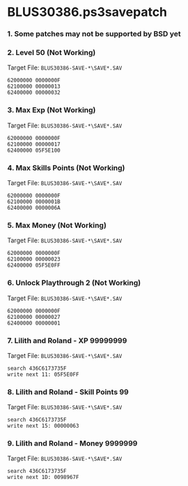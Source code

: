 # BLUS30386.ps3savepatch

### 1.  Some patches may not be supported by BSD yet
### 2. Level 50 (Not Working)

Target File: `BLUS30386-SAVE-*\SAVE*.SAV`

```
62000000 0000000F
62100000 00000013
62400000 00000032
```

### 3. Max Exp (Not Working)

Target File: `BLUS30386-SAVE-*\SAVE*.SAV`

```
62000000 0000000F
62100000 00000017
62400000 05F5E100
```

### 4. Max Skills Points (Not Working)

Target File: `BLUS30386-SAVE-*\SAVE*.SAV`

```
62000000 0000000F
62100000 0000001B
62400000 0000006A
```

### 5. Max Money (Not Working)

Target File: `BLUS30386-SAVE-*\SAVE*.SAV`

```
62000000 0000000F
62100000 00000023
62400000 05F5E0FF
```

### 6. Unlock Playthrough 2 (Not Working)

Target File: `BLUS30386-SAVE-*\SAVE*.SAV`

```
62000000 0000000F
62100000 00000027
62400000 00000001
```

### 7. Lilith and Roland - XP 99999999

Target File: `BLUS30386-SAVE-*\SAVE*.SAV`

```
search 436C6173735F
write next 11: 05F5E0FF
```

### 8. Lilith and Roland - Skill Points 99

Target File: `BLUS30386-SAVE-*\SAVE*.SAV`

```
search 436C6173735F
write next 15: 00000063
```

### 9. Lilith and Roland - Money 9999999

Target File: `BLUS30386-SAVE-*\SAVE*.SAV`

```
search 436C6173735F
write next 1D: 0098967F
```

